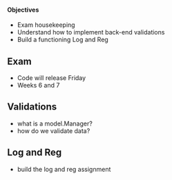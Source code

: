 #### Objectives
-   Exam housekeeping
-   Understand how to implement back-end validations
-   Build a functioning Log and Reg

## Exam
-   Code will release Friday
-   Weeks 6 and 7

## Validations
-   what is a model.Manager?
-   how do we validate data?

## Log and Reg
-   build the log and reg assignment
